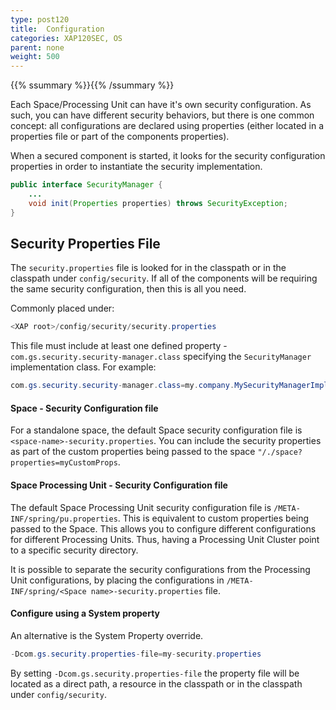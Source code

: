 ```yaml
---
type: post120
title:  Configuration
categories: XAP120SEC, OS
parent: none
weight: 500
---
```


{{% ssummary %}}{{% /ssummary %}}


Each Space/Processing Unit can have it's own security configuration. As such, you can have different security behaviors, but there is one common concept: all configurations are declared using properties (either located in a properties file or part of the components properties).

When a secured component is started, it looks for the security configuration properties in order to instantiate the security implementation.

```java
public interface SecurityManager {
    ...
    void init(Properties properties) throws SecurityException;
}
```

## Security Properties File

The `security.properties` file is looked for in the classpath or in the classpath under `config/security`.
If all of the components will be requiring the same security configuration, then this is all you need.

Commonly placed under:

```java
<XAP root>/config/security/security.properties
```

This file must include at least one defined property - `com.gs.security.security-manager.class` specifying the `SecurityManager` implementation class.
For example:
```java
com.gs.security.security-manager.class=my.company.MySecurityManagerImpl
```

#### Space - Security Configuration file

For a standalone space, the default Space security configuration file is `<space-name>-security.properties`. You can include the security properties as part of the custom properties being passed to the space `"/./space?properties=myCustomProps`.


#### Space Processing Unit - Security Configuration file

The default Space Processing Unit security configuration file is `/META-INF/spring/pu.properties`. This is equivalent to custom properties being passed to the Space. This allows you to configure different configurations for different Processing Units. Thus, having a Processing Unit Cluster point to a specific security directory.

It is possible to separate the security configurations from the Processing Unit configurations, by placing the configurations in `/META-INF/spring/<Space name>-security.properties` file.


#### Configure using a System property

An alternative is the System Property override.

```java
-Dcom.gs.security.properties-file=my-security.properties
```

By setting `-Dcom.gs.security.properties-file` the property file will be located as a direct path, a resource in the classpath or in the classpath under `config/security`.
